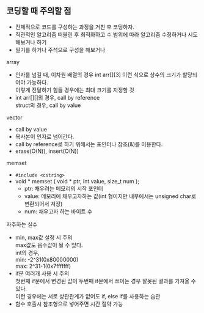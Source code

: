 ## 코딩할 때 주의할 점  

- 전체적으로 코드를 구성하는 과정을 거친 후 코딩하자.  
- 직관적인 알고리즘 떠올린 후 최적화하고 수 범위에 따라 알고리즘 수정하거나 시도해보거나 하기  
- 필기를 하거나 주석으로 구성을 해보거나  

array  
- 인자를 넘길 때, 이차원 배열의 경우 int arr[][3] 이런 식으로 상수의 크기가 할당되어야 가능하다.  
  이렇게 전달하기 힘들 경우에는 최대 크기를 지정할 것  
- int arr[][]의 경우, call by reference  
  struct의 경우, call by value   

vector  
- call by value   
- 복사본이 인자로 넘어간다.  
- call by reference로 하기 위해서는 포인터나 참조(&)를 이용한다.  
- erase(O(N)), insert(O(N))  

memset
- `#include <cstring>`   
- void * memset ( void * ptr, int value, size_t num );  
  - ptr: 채우려는 메모리의 시작 포인터  
  - value: 메모리에 채우고자하는 값(int 형이지만 내부에서는 unsigned char로 변환되어서 저장)    
  - num: 채우고자 하는 바이트 수  

자주하는 실수    
- min, max값 설정 시 주의  
  max값도 음수값이 될 수 있다.  
  int의 경우,   
  min: -2^31(0x80000000)    
  max: 2^31-1(0x7fffffff)  
- if문 여러개 사용 시 주의  
  첫번째 if문에서 변경된 값이 두번째 if문에서 쓰이는 경우 잘못된 결과를 가져올 수 있다.  
  이런 경우에는 서로 상관관계가 없어도 if, else if를 사용하는 습관  
- 함수 호출시 참조형으로 넣어주면 시간 절약 가능  


